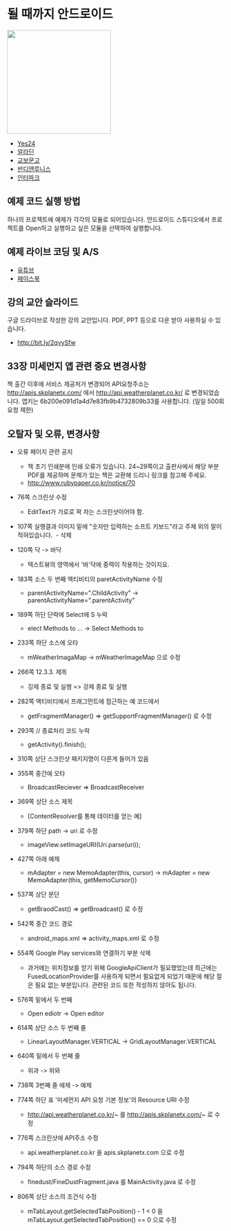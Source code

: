 # 될 때까지 안드로이드

<img src="https://raw.githubusercontent.com/junsuk5/android-first-book/master/resources/book_cover.png" width="240">

* [Yes24](http://www.yes24.com/24/goods/59298937?scode=032&OzSrank=1)
* [알라딘](http://www.aladin.co.kr/shop/wproduct.aspx?ItemId=137817656)
* [교보문고](http://www.kyobobook.co.kr/product/detailViewKor.laf?ejkGb=KOR&mallGb=KOR&barcode=9791186710289&orderClick=LAG&Kc=)
* [반디앤루니스](http://www.bandinlunis.com/front/product/detailProduct.do?prodId=4158780)
* [인터파크](http://book.interpark.com/product/BookDisplay.do?_method=detail&sc.shopNo=0000400000&sc.prdNo=281409749&sc.saNo=003002001&bid1=search&bid2=product&bid3=title&bid4=001)

## 예제 코드 실행 방법
하나의 프로젝트에 예제가 각각의 모듈로 되어있습니다. 안드로이드 스튜디오에서 프로젝트를 Open하고 실행하고 싶은 모듈을 선택하여 실행합니다.

## 예제 라이브 코딩 및 A/S
* [유튜브](https://www.youtube.com/playlist?list=PLxTmPHxRH3VWTd-8KB67Itegihkl4SVKe)
* [페이스북](https://www.facebook.com/untilandroid)

## 강의 교안 슬라이드
구글 드라이브로 작성한 강의 교안입니다. PDF, PPT 등으로 다운 받아 사용하실 수 있습니다.
* http://bit.ly/2qvySfw


## 33장 미세먼지 앱 관련 중요 변경사항

책 출간 이후에 서비스 제공처가 변경되어 API요청주소는 http://apis.skplanetx.com/ 에서 http://api.weatherplanet.co.kr/ 로 변경되었습니다.
앱키는 6b200e091d1a4d7e83fb9b4732809b33를 사용합니다. (일일 500회 요청 제한)


## 오탈자 및 오류, 변경사항

* 오류 페이지 관련 공지
  - 책 초기 인쇄분에 인쇄 오류가 있습니다. 24~29쪽이고 출판사에서 해당 부분 PDF를 제공하며 문제가 있는 책은 교환해 드리니 링크를 참고해 주세요.
  - http://www.rubypaper.co.kr/notice/70

* 76쪽 스크린샷 수정
  - EditText가 가로로 꽉 차는 스크린샷이어야 함.
  
  
* 107쪽 실행결과 이미지 밑에 "숫자만 입력하는 소프트 키보드"라고 주제 외의 말이 적혀있습니다.
  - 삭제


* 120쪽 닥 -> 바닥
  - 텍스트뷰의 영역에서 '바'닥에 중력이 작용하는 것이지요.
  
  
* 183쪽 소스 두 번째 액티비티의 paretActivityName 수정
  - parentActivityName=".ChildActivity" -> parentActivityName=".parentActivity"


* 189쪽 하단 단락에 Select에 S 누락
  - elect Methods to ... -> Select Methods to
 
 
* 233쪽 하단 소스에 오타
  - mWeatherImagaMap -> mWeatherImageMap 으로 수정
  
 
* 266쪽 12.3.3. 제목
  - 깅제 종료 및 실행 => 강제 종료 및 실행
  

* 282쪽 액티비티에서 프래그먼트에 접근하는 예 코드에서
  - getFragmentManager() => getSupportFragmentManager() 로 수정
  
* 293쪽 // 종료처리 코드 누락
  - getActivity().finish();
  
* 310쪽 상단 스크린샷 패키지명이 다른게 들어가 있음

* 355쪽 중간에 오타
  - BroadcastReciever => BroadcastReceiver

* 369쪽 상단 소스 제목
  - [ContentResolver를 통해 데이터를 얻는 예]
  
* 379쪽 하단 path -> uri 로 수정
  - imageView.setImageURI(Uri.parse(uri));
  
* 427쪽 아래 예제 
  - mAdapter = new MemoAdapter(this, cursor) -> mAdapter = new MemoAdapter(this, getMemoCursor())
  
* 537쪽 상단 문단
  - getBraodCast() => getBroadcast() 로 수정
  
* 542쪽 중간 코드 경로
  - android_maps.xml => activity_maps.xml 로 수정
 
* 554쪽 Google Play services와 연결하기 부분 삭제 
  - 과거에는 위치정보를 얻기 위해 GoogleApiClient가 필요했었는데 최근에는 FusedLocationProvider를 사용하게 되면서 필요없게 되었기 때문에 해당 절은 필요 없는 부분입니다. 관련된 코드 또한 작성하지 않아도 됩니다.
  
* 576쪽 밑에서 두 번째
  - Open ediotr -> Open editor
  
* 614쪽 상단 소스 두 번째 줄
  - LinearLayoutManager.VERTICAL -> GridLayoutManager.VERTICAL
  
* 640쪽 밑에서 두 번째 줄
  - 위과 -> 위와
  
* 738쪽 3번째 줄 에제 -> 예제


* 774쪽 하단 표 '미세먼지 API 요청 기본 정보'의 Resource URI 수정 
  - http://api.weatherplanet.co.kr/~ 를 http://apis.skplanetx.com/~ 로 수정
  
  
* 776쪽 스크린샷에 API주소 수정
  - api.weatherplanet.co.kr 을 apis.skplanetx.com 으로 수정
  
  
* 794쪽 하단의 소스 경로 수정
  - finedust/FineDustFragment.java 를 MainActivity.java 로 수정
  
  
* 806쪽 상단 소스의 조건식 수정
  - mTabLayout.getSelectedTabPosition() - 1 < 0 을 mTabLayout.getSelectedTabPosition() == 0 으로 수정

